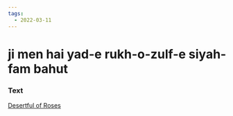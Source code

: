 ```yaml
---
tags:
  - 2022-03-11
---
```

# ji men hai yad-e rukh-o-zulf-e siyah-fam bahut

### Text
[Desertful of Roses](http://www.columbia.edu/itc/mealac/pritchett/00garden/01c/0185/index_0185.html)

